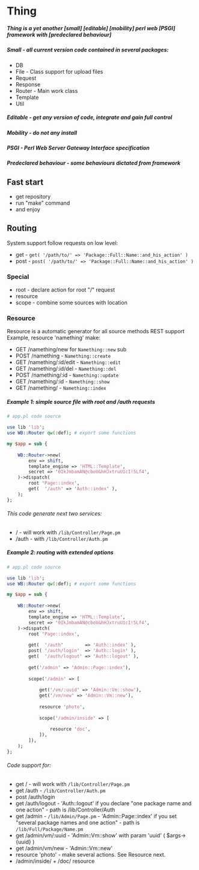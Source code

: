 # Thing
##### Thing is a yet another [small] [editable] [mobility] perl web [PSGI] framework with [predeclared behaviour]
##### Small - all current version code contained in several packages:
* DB
* File - Class support for upload files
* Request
* Response
* Router - Main work class
* Template
* Util
##### Editable - get any version of code, integrate and gain full control
##### Mobility - do not any install
##### PSGI - Perl Web Server Gateway Interface specification
##### Predeclared behaviour - some behaviours dictated from framework
## Fast start
* get repository
* run "make" command
* and enjoy
## Routing
System support follow requests on low level:
* get - ``` get( '/path/to/' => 'Package::Full::Name::and_his_action' ) ```
* post - ``` post( '/path/to/' => 'Package::Full::Name::and_his_action' ) ```
### Special
* root - declare action for root "/" request
* resource
* scope - combine some sources with location
### Resource
Resource is a automatic generator for all source methods REST support
Example, resource 'namething' make:
* GET /namething/new for ```Namething::new``` sub
* POST /namething - ```Namething::create```
* GET /namething/:id/edit - ```Namething::edit```
* GET /namething/:id/del - ```Namething::del```
* POST /namething/:id - ```Namething::update```
* GET /namething/:id - ```Namething::show```
* GET /namething/ - ```Namething::index```

##### Example 1: simple source file with root and /auth requests
```perl
# app.pl code source

use lib 'lib';
use WB::Router qw(:def); # export some functions

my $app = sub {
    
    WB::Router->new(
        env => shift,
        template_engine => 'HTML::Template',
        secret => '0IkJmbamAN@cboU&hHJxtruU1cI!5Lf4',
    )->dispatch(
        root 'Page::index',
        get(  '/auth' => 'Auth::index' ),
    );
};

```
###### This code generate next two services:
* / - will work with ```/lib/Controller/Page.pm```
* /auth - with ```/lib/Controller/Auth.pm```

##### Example 2: routing with extended options
```perl
# app.pl code source

use lib 'lib';
use WB::Router qw(:def); # export some functions

my $app = sub {
    
    WB::Router->new(
        env => shift,
        template_engine => 'HTML::Template',
        secret => '0IkJmbamAN@cboU&hHJxtruU1cI!5Lf4',
    )->dispatch(
        root 'Page::index',
        
        get(  '/auth'        => 'Auth::index' ),
        post( '/auth/login'  => 'Auth::login' ),
        get(  '/auth/logout' => 'Auth::logout' ),
        
        get('/admin' => 'Admin::Page::index'),
        
        scope('/admin' => [
            
            get('/vm/:uuid' => 'Admin::Vm::show'),
            get('/vm/new' => 'Admin::Vm::new'),
            
            resource 'photo',
            
            scope('/admin/inside' => [
                
                resource 'doc',
            ]),
        ]),    
    );
};

```
###### Code support for:
* get / - will work with ```/lib/Controller/Page.pm```
* get /auth - ```/lib/Controller/Auth.pm```
* post /auth/login
* get /auth/logout - 'Auth::logout' if you declare "one package name and one action" - path is /lib/Controller/Auth
* get /admin - ```/lib/Admin/Page.pm``` - 'Admin::Page::index' if you set "several package names and one action" - path is ```/lib/Full/Package/Name.pm```
* get /admin/vm/:uuid - 'Admin::Vm::show' with param 'uuid' ( $args->{uuid} )
* get /admin/vm/new - 'Admin::Vm::new'
* resource 'photo' - make several actions. See Resource next.
* /admin/inside/ + /doc/ resource
